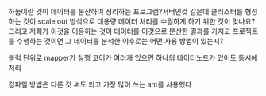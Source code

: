 하둡이란 것이 데이터를 분산하여 정리하는 프로그램?서버인것 같은데 클러스터를 형성하는 것이 scale out 방식으로 대용량 데이터 처리를 수월하게 하기 위한 것이 맞나요? 그리고 저희가 이것을 이용하는 것이 데이터를 이것으로 분산한 결과를 가지고 프로젝트를 수행하는 것이면 그 데이터를 분석한 이후로는 어떤 사용 방법이 있는지?

블럭 단위로 mapper가 실행 코어가 여러개 있으면 하나의 데이터노드가 있어도 동시에 처리

컴파일 방법은 다른 것 써도 되고 가장 많이 쓰는 ant를 사용했다

